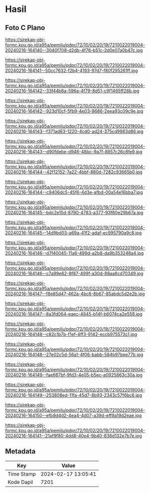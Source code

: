 # Hasil

## Foto C Plano

https://sirekap-obj-formc.kpu.go.id/a95a/pemilu/pdpr/72/10/02/20/19/7210022019004-20240216-164140--3040f708-d2db-4f76-b51c-2d0e07a0b47c.jpg

https://sirekap-obj-formc.kpu.go.id/a95a/pemilu/pdpr/72/10/02/20/19/7210022019004-20240216-164141--50cc7632-f2b4-4193-97d7-f80f295261ff.jpg

https://sirekap-obj-formc.kpu.go.id/a95a/pemilu/pdpr/72/10/02/20/19/7210022019004-20240216-164142--33f44b8a-596a-4f79-8d51-c9f1465ff28b.jpg

https://sirekap-obj-formc.kpu.go.id/a95a/pemilu/pdpr/72/10/02/20/19/7210022019004-20240216-164142--923d10cf-5fb9-4e03-8686-2eea93c09c9e.jpg

https://sirekap-obj-formc.kpu.go.id/a95a/pemilu/pdpr/72/10/02/20/19/7210022019004-20240216-164143--f371ad63-1220-4cd0-ad24-375cd9983d86.jpg

https://sirekap-obj-formc.kpu.go.id/a95a/pemilu/pdpr/72/10/02/20/19/7210022019004-20240216-164143--d90fdebe-d946-48bc-9a7f-8857c26c8fe9.jpg

https://sirekap-obj-formc.kpu.go.id/a95a/pemilu/pdpr/72/10/02/20/19/7210022019004-20240216-164144--42f12152-7a22-4bbf-880d-7282c93665b0.jpg

https://sirekap-obj-formc.kpu.go.id/a95a/pemilu/pdpr/72/10/02/20/19/7210022019004-20240216-164144--c9406dc5-45f6-4d3e-afbd-00a54e16bba7.jpg

https://sirekap-obj-formc.kpu.go.id/a95a/pemilu/pdpr/72/10/02/20/19/7210022019004-20240216-164145--bdc2e15d-8790-4783-a377-93f60e29b67a.jpg

https://sirekap-obj-formc.kpu.go.id/a95a/pemilu/pdpr/72/10/02/20/19/7210022019004-20240216-164145--14d9bd03-a69a-41f2-adaf-ec995790a9c8.jpg

https://sirekap-obj-formc.kpu.go.id/a95a/pemilu/pdpr/72/10/02/20/19/7210022019004-20240216-164146--d7f40045-11a6-499d-a2b8-da9b353248a4.jpg

https://sirekap-obj-formc.kpu.go.id/a95a/pemilu/pdpr/72/10/02/20/19/7210022019004-20240216-164146--c7a99e62-8f87-499f-a30d-88aa8cd70349.jpg

https://sirekap-obj-formc.kpu.go.id/a95a/pemilu/pdpr/72/10/02/20/19/7210022019004-20240216-164147--f8e85d47-462a-4bc6-8b67-85abdc5d2e2b.jpg

https://sirekap-obj-formc.kpu.go.id/a95a/pemilu/pdpr/72/10/02/20/19/7210022019004-20240216-164147--8a3fd064-eaec-4845-b14f-b6074ca2e558.jpg

https://sirekap-obj-formc.kpu.go.id/a95a/pemilu/pdpr/72/10/02/20/19/7210022019004-20240216-164148--c82c1b7b-f1ef-4ff3-9142-eccb975573c1.jpg

https://sirekap-obj-formc.kpu.go.id/a95a/pemilu/pdpr/72/10/02/20/19/7210022019004-20240216-164148--27e02c5d-56a1-4f06-babb-584b97bee77b.jpg

https://sirekap-obj-formc.kpu.go.id/a95a/pemilu/pdpr/72/10/02/20/19/7210022019004-20240216-164149--fae667bf-9fd3-4e05-b5ec-a0925863c30a.jpg

https://sirekap-obj-formc.kpu.go.id/a95a/pemilu/pdpr/72/10/02/20/19/7210022019004-20240216-164149--253808ed-11fa-45d7-8b93-2343c57f6bc6.jpg

https://sirekap-obj-formc.kpu.go.id/a95a/pemilu/pdpr/72/10/02/20/19/7210022019004-20240216-164150--efb9d4d2-4ea4-4d07-a39d-eff9a19d2eae.jpg

https://sirekap-obj-formc.kpu.go.id/a95a/pemilu/pdpr/72/10/02/20/19/7210022019004-20240216-164141--21af9f80-4dd8-40e4-9b40-836d132e7b7e.jpg


## Metadata

| Key        | Value               |
| ---------- | ------------------- |
| Time Stamp | 2024-02-17 13:05:41 |
| Kode Dapil | 7201                |



